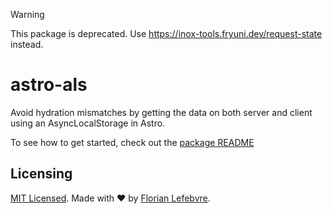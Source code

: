 > [!WARNING]  
> This package is deprecated. Use https://inox-tools.fryuni.dev/request-state instead.

# astro-als

Avoid hydration mismatches by getting the data on both server and client using an AsyncLocalStorage in Astro.

To see how to get started, check out the [package README](./package/README.md)

## Licensing

[MIT Licensed](./LICENSE). Made with ❤️ by [Florian Lefebvre](https://github.com/florian-lefebvre).
